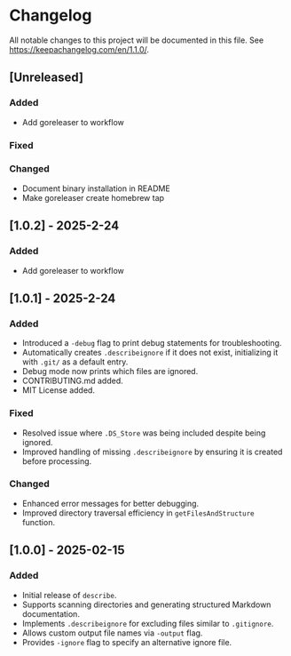 # Changelog

All notable changes to this project will be documented in this file. See https://keepachangelog.com/en/1.1.0/.

## [Unreleased]
### Added
- Add goreleaser to workflow

### Fixed

### Changed
- Document binary installation in README
- Make goreleaser create homebrew tap

## [1.0.2] - 2025-2-24
### Added
- Add goreleaser to workflow

## [1.0.1] - 2025-2-24
### Added
- Introduced a `-debug` flag to print debug statements for troubleshooting.
- Automatically creates `.describeignore` if it does not exist, initializing it with `.git/` as a default entry.
- Debug mode now prints which files are ignored.
- CONTRIBUTING.md added.
- MIT License added.

### Fixed
- Resolved issue where `.DS_Store` was being included despite being ignored.
- Improved handling of missing `.describeignore` by ensuring it is created before processing.

### Changed
- Enhanced error messages for better debugging.
- Improved directory traversal efficiency in `getFilesAndStructure` function.

## [1.0.0] - 2025-02-15
### Added
- Initial release of `describe`.
- Supports scanning directories and generating structured Markdown documentation.
- Implements `.describeignore` for excluding files similar to `.gitignore`.
- Allows custom output file names via `-output` flag.
- Provides `-ignore` flag to specify an alternative ignore file.

